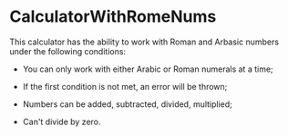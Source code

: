# CalculatorWithRomeNums

This calculator has the ability to work with Roman and Arbasic numbers under the following conditions:

- You can only work with either Arabic or Roman numerals at a time;

- If the first condition is not met, an error will be thrown;

- Numbers can be added, subtracted, divided, multiplied;

- Can't divide by zero.
